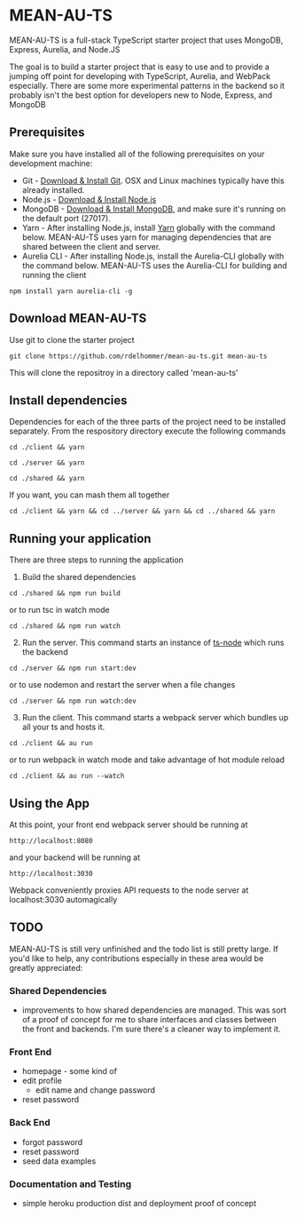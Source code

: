 # MEAN-AU-TS

MEAN-AU-TS is a full-stack TypeScript starter project that uses MongoDB, Express, Aurelia, and Node.JS

The goal is to build a starter project that is easy to use and to provide a jumping off point for developing with TypeScript, Aurelia, and WebPack especially.  There are some more experimental patterns in the backend so it probably isn't the best option for developers new to Node, Express, and MongoDB

## Prerequisites
Make sure you have installed all of the following prerequisites on your development machine:
* Git - [Download & Install Git](https://git-scm.com/downloads). OSX and Linux machines typically have this already installed.
* Node.js - [Download & Install Node.js](https://nodejs.org/en/download/)
* MongoDB - [Download & Install MongoDB](http://www.mongodb.org/downloads), and make sure it's running on the default port (27017).
* Yarn - After installing Node.js, install [Yarn](https://yarnpkg.com/en/) globally with the command below. MEAN-AU-TS uses yarn for managing dependencies that are shared between the client and server.
* Aurelia CLI - After installing Node.js, install the Aurelia-CLI globally with the command below.  MEAN-AU-TS uses the Aurelia-CLI for building and running the client 
```
npm install yarn aurelia-cli -g
```

## Download MEAN-AU-TS
Use git to clone the starter project
```
git clone https://github.com/rdelhommer/mean-au-ts.git mean-au-ts
```
This will clone the repositroy in a directory called 'mean-au-ts'

## Install dependencies
Dependencies for each of the three parts of the project need to be installed separately.  From the respository directory execute the following commands
```
cd ./client && yarn
```
```
cd ./server && yarn
```
```
cd ./shared && yarn
```
If you want, you can mash them all together
```
cd ./client && yarn && cd ../server && yarn && cd ../shared && yarn
```

## Running your application
There are three steps to running the application
1. Build the shared dependencies
```
cd ./shared && npm run build
```
or to run tsc in watch mode
```
cd ./shared && npm run watch
```
2. Run the server.  This command starts an instance of [ts-node](https://github.com/TypeStrong/ts-node/) which runs the backend
```
cd ./server && npm run start:dev
```
or to use nodemon and restart the server when a file changes
```
cd ./server && npm run watch:dev
```
3. Run the client.  This command starts a webpack server which bundles up all your ts and hosts it.
```
cd ./client && au run
```
or to run webpack in watch mode and take advantage of hot module reload
```
cd ./client && au run --watch
```

## Using the App
At this point, your front end webpack server should be running at
```
http://localhost:8080
```
and your backend will be running at
```
http://localhost:3030
```

Webpack conveniently proxies API requests to the node server at localhost:3030 automagically

## TODO
MEAN-AU-TS is still very unfinished and the todo list is still pretty large.  If you'd like to help, any contributions especially in these area would be greatly appreciated:
### Shared Dependencies
* improvements to how shared dependencies are managed.  This was sort of a proof of concept for me to share interfaces and classes between the front and backends.  I'm sure there's a cleaner way to implement it.
### Front End
* homepage - some kind of 
* edit profile
  * edit name and change password
* reset password
### Back End
* forgot password
* reset password
* seed data examples

### Documentation and Testing
* simple heroku production dist and deployment proof of concept
